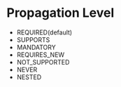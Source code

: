 # Propagation Level

- REQUIRED(default)
- SUPPORTS
- MANDATORY
- REQUIRES_NEW
- NOT_SUPPORTED
- NEVER
- NESTED